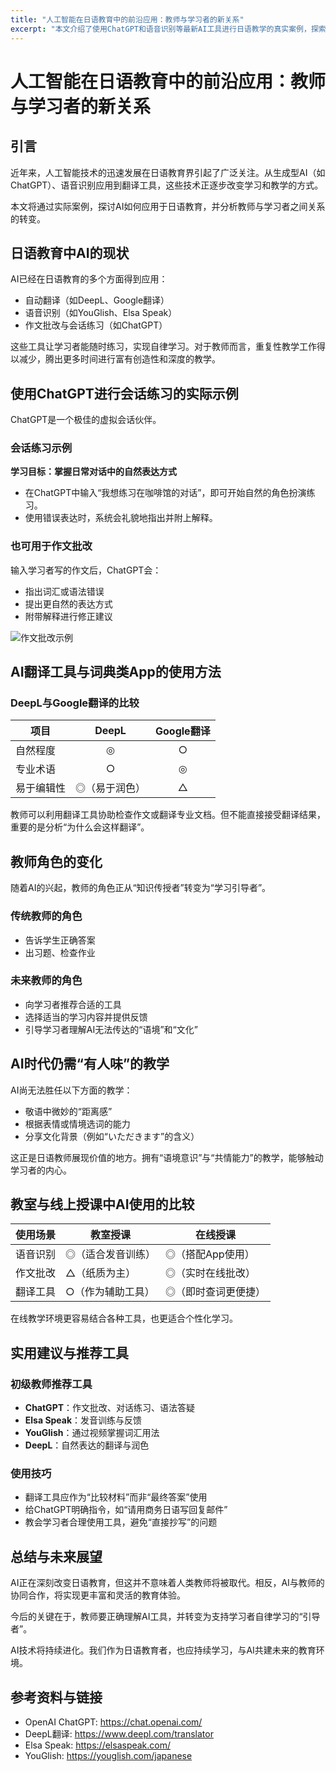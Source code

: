 ```yaml
---
title: "人工智能在日语教育中的前沿应用：教师与学习者的新关系"
excerpt: "本文介绍了使用ChatGPT和语音识别等最新AI工具进行日语教学的真实案例，探索教师与学习者在AI时代的新角色与新的学习体验。"
---
```


# 人工智能在日语教育中的前沿应用：教师与学习者的新关系

## 引言

近年来，人工智能技术的迅速发展在日语教育界引起了广泛关注。从生成型AI（如ChatGPT）、语音识别应用到翻译工具，这些技术正逐步改变学习和教学的方式。

本文将通过实际案例，探讨AI如何应用于日语教育，并分析教师与学习者之间关系的转变。

## 日语教育中AI的现状

AI已经在日语教育的多个方面得到应用：
- 自动翻译（如DeepL、Google翻译）
- 语音识别（如YouGlish、Elsa Speak）
- 作文批改与会话练习（如ChatGPT）

这些工具让学习者能随时练习，实现自律学习。对于教师而言，重复性教学工作得以减少，腾出更多时间进行富有创造性和深度的教学。

## 使用ChatGPT进行会话练习的实际示例

ChatGPT是一个极佳的虚拟会话伙伴。

### 会话练习示例  
**学习目标：掌握日常对话中的自然表达方式**  
- 在ChatGPT中输入“我想练习在咖啡馆的对话”，即可开始自然的角色扮演练习。  
- 使用错误表达时，系统会礼貌地指出并附上解释。

### 也可用于作文批改  
输入学习者写的作文后，ChatGPT会：  
- 指出词汇或语法错误  
- 提出更自然的表达方式  
- 附带解释进行修正建议  

![作文批改示例](/images/blog/004-ai-japanese-education/conversation-practice.png)

## AI翻译工具与词典类App的使用方法

### DeepL与Google翻译的比较  
| 项目       | DeepL             | Google翻译       |
|---|:---:|:---:|
| 自然程度   | ◎                 | ○                |
| 专业术语   | ○                 | ◎                |
| 易于编辑性 | ◎（易于润色）     | △                |

教师可以利用翻译工具协助检查作文或翻译专业文档。但不能直接接受翻译结果，重要的是分析“为什么会这样翻译”。

## 教师角色的变化

随着AI的兴起，教师的角色正从“知识传授者”转变为“学习引导者”。

### 传统教师的角色
- 告诉学生正确答案  
- 出习题、检查作业  

### 未来教师的角色  
- 向学习者推荐合适的工具  
- 选择适当的学习内容并提供反馈  
- 引导学习者理解AI无法传达的“语境”和“文化”

## AI时代仍需“有人味”的教学

AI尚无法胜任以下方面的教学：  
- 敬语中微妙的“距离感”  
- 根据表情或情境选词的能力  
- 分享文化背景（例如“いただきます”的含义）

这正是日语教师展现价值的地方。拥有“语境意识”与“共情能力”的教学，能够触动学习者的内心。

## 教室与线上授课中AI使用的比较

| 使用场景     | 教室授课              | 在线授课              |
|--------------|-----------------------|------------------------|
| 语音识别     | ◎（适合发音训练）    | ◎（搭配App使用）     |
| 作文批改     | △（纸质为主）         | ◎（实时在线批改）    |
| 翻译工具     | ○（作为辅助工具）     | ◎（即时查词更便捷）  |

在线教学环境更容易结合各种工具，也更适合个性化学习。

## 实用建议与推荐工具

### 初级教师推荐工具
- **ChatGPT**：作文批改、对话练习、语法答疑  
- **Elsa Speak**：发音训练与反馈  
- **YouGlish**：通过视频掌握词汇用法  
- **DeepL**：自然表达的翻译与润色

### 使用技巧
- 翻译工具应作为“比较材料”而非“最终答案”使用  
- 给ChatGPT明确指令，如“请用商务日语写回复邮件”  
- 教会学习者合理使用工具，避免“直接抄写”的问题

## 总结与未来展望

AI正在深刻改变日语教育，但这并不意味着人类教师将被取代。相反，AI与教师的协同合作，将实现更丰富和灵活的教育体验。

今后的关键在于，教师要正确理解AI工具，并转变为支持学习者自律学习的“引导者”。

AI技术将持续进化。我们作为日语教育者，也应持续学习，与AI共建未来的教育环境。

## 参考资料与链接  
- OpenAI ChatGPT: https://chat.openai.com/  
- DeepL翻译: https://www.deepl.com/translator  
- Elsa Speak: https://elsaspeak.com/  
- YouGlish: https://youglish.com/japanese
